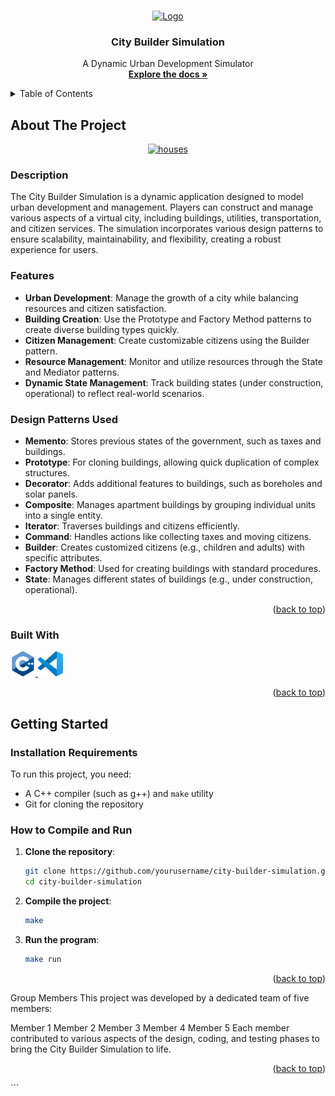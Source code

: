 <a id="readme-top"></a>

<!-- PROJECT LOGO -->
<br />
<div align="center">
  <a href="">
    <img src="img/city_logo.png" alt="Logo" width="450" height="70">
  </a>

  <h3 align="center">City Builder Simulation</h3>

  <p align="center">
    A Dynamic Urban Development Simulator
    <br />
    <a href="https://your-docs-link.com"><strong>Explore the docs »</strong></a>
  </p>
</div>

<!-- TABLE OF CONTENTS -->
<details>
  <summary>Table of Contents</summary>
  <ol>
    <li>
      <a href="#about-the-project">About The Project</a>
      <ul>
        <li><a href="#description">Description</a></li>
        <li><a href="#features">Features</a></li>
        <li><a href="#design-patterns-used">Design Patterns Used</a></li>
        <li><a href="#built-with">Built With</a></li>
      </ul>
    </li>
    <li>
      <a href="#getting-started">Getting Started</a>
      <ul>
        <li><a href="#installation-requirements">Installation Requirements</a></li>
        <li><a href="#compilation-and-running">How to Compile and Run</a></li>
      </ul>
    </li>
    <li><a href="#group-members">Group Members</a></li>
  </ol>
</details>

<!-- ABOUT THE PROJECT -->
## About The Project

<div align="center"> 
<a href=""><img src="img/houses.jpg" alt="houses" width="300" height="300"> </a>
</div>

### Description
The City Builder Simulation is a dynamic application designed to model urban development and management. Players can construct and manage various aspects of a virtual city, including buildings, utilities, transportation, and citizen services. The simulation incorporates various design patterns to ensure scalability, maintainability, and flexibility, creating a robust experience for users.

### Features
- **Urban Development**: Manage the growth of a city while balancing resources and citizen satisfaction.
- **Building Creation**: Use the Prototype and Factory Method patterns to create diverse building types quickly.
- **Citizen Management**: Create customizable citizens using the Builder pattern.
- **Resource Management**: Monitor and utilize resources through the State and Mediator patterns.
- **Dynamic State Management**: Track building states (under construction, operational) to reflect real-world scenarios.

### Design Patterns Used
- **Memento**: Stores previous states of the government, such as taxes and buildings.
- **Prototype**: For cloning buildings, allowing quick duplication of complex structures.
- **Decorator**: Adds additional features to buildings, such as boreholes and solar panels.
- **Composite**: Manages apartment buildings by grouping individual units into a single entity.
- **Iterator**: Traverses buildings and citizens efficiently.
- **Command**: Handles actions like collecting taxes and moving citizens.
- **Builder**: Creates customized citizens (e.g., children and adults) with specific attributes.
- **Factory Method**: Used for creating buildings with standard procedures.
- **State**: Manages different states of buildings (e.g., under construction, operational).

<p align="right">(<a href="#readme-top">back to top</a>)</p>

### Built With
<p align="left">
  <a href="https://www.w3schools.com/cpp/" target="_blank" rel="noreferrer">
    <img src="https://raw.githubusercontent.com/devicons/devicon/master/icons/cplusplus/cplusplus-original.svg" alt="cplusplus" width="40" height="40"/>
  </a>
  <a href="https://code.visualstudio.com/" target="_blank" rel="noreferrer">
    <img src="https://raw.githubusercontent.com/devicons/devicon/master/icons/vscode/vscode-original.svg" alt="Visual Studio Code" width="40" height="40"/>
  </a>
</p>

<p align="right">(<a href="#readme-top">back to top</a>)</p>

<!-- GETTING STARTED -->
## Getting Started

### Installation Requirements
To run this project, you need:
- A C++ compiler (such as g++) and `make` utility
- Git for cloning the repository

### How to Compile and Run
1. **Clone the repository**:
   ```sh
   git clone https://github.com/yourusername/city-builder-simulation.git
   cd city-builder-simulation

2. **Compile the project**:
   ```sh
   make

3. **Run the program**:
   ```sh
   make run

<p align="right">(<a href="#readme-top">back to top</a>)</p> <!-- GROUP MEMBERS -->
Group Members
This project was developed by a dedicated team of five members:

Member 1
Member 2
Member 3
Member 4
Member 5
Each member contributed to various aspects of the design, coding, and testing phases to bring the City Builder Simulation to life.

<p align="right">(<a href="#readme-top">back to top</a>)</p> ```
